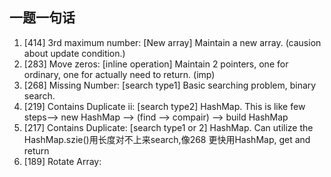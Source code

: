 ## 一题一句话
1. [414] 3rd maximum number: [New array] Maintain a new array. (causion about update condition.) 
2. [283] Move zeros: [inline operation] Maintain 2 pointers, one for ordinary, one for actually need to return. (imp)
3. [268] Missing Number: [search type1] Basic searching problem, binary search.
4. [219] Contains Duplicate ii: [search type2] HashMap. This is like few steps--> new HashMap --> (find --> compair) --> build HashMap
5. [217] Contains Duplicate: [search type1 or 2] HashMap. Can utilize the HashMap.szie()用长度对不上来search,像268 更快用HashMap, get and return
6. [189] Rotate Array:  
